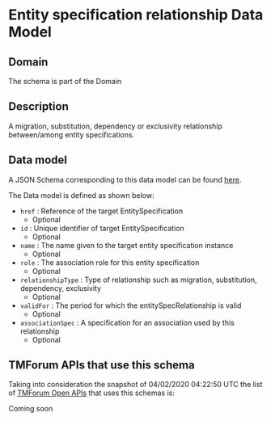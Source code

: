 # Entity specification relationship Data Model

## Domain

The  schema is part of the  Domain

## Description

A migration, substitution, dependency or exclusivity relationship between/among entity specifications.

## Data model

A JSON Schema corresponding to this data model can be found
[here](https://github.com/tmforum-rand/schemas/blob/candidates/Common/EntitySpecificationRelationship.schema.json).

The Data model is defined as shown below:
- `href` : Reference of the target EntitySpecification
  - Optional
- `id` : Unique identifier of target EntitySpecification
  - Optional
- `name` : The name given to the target entity specification instance
  - Optional
- `role` : The association role for this entity specification
  - Optional
- `relationshipType` : Type of relationship such as migration, substitution, dependency, exclusivity
  - Optional
- `validFor` : The period for which the entitySpecRelationship is valid
  - Optional
- `associationSpec` : A specification for an association used by this relationship
  - Optional




## TMForum APIs that use this schema

Taking into consideration the snapshot of 04/02/2020 04:22:50 UTC the list of [TMForum Open APIs](https://www.tmforum.org/open-apis/) that uses this schemas is:

Coming soon